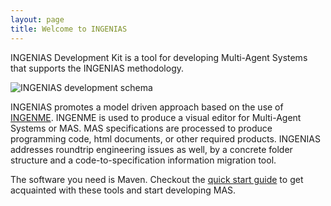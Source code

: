 ```yaml
---
layout: page
title: Welcome to INGENIAS
---
```


INGENIAS Development Kit is a tool for developing Multi-Agent Systems that
supports the INGENIAS methodology.

![INGENIAS development schema](/assets/img/schema.png)

INGENIAS promotes a model driven approach based on the use of [INGENME](http://ingenme.sf.net). INGENME is used to produce a visual editor for Multi-Agent Systems or MAS. MAS specifications are processed to produce programming code, html documents, or other required products. INGENIAS addresses roundtrip engineering issues as well, by a concrete folder structure and a code-to-specification information migration tool. 

The software you need is Maven. Checkout the [quick start
guide](/quickstart.html) to get acquainted with these tools and start developing MAS.

